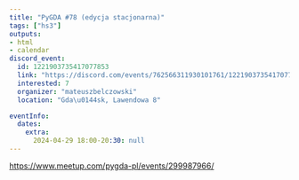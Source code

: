 ```yaml
---
title: "PyGDA #78 (edycja stacjonarna)"
tags: ["hs3"]
outputs:
- html
- calendar
discord_event:
  id: 1221903735417077853
  link: "https://discord.com/events/762566311930101761/1221903735417077853"
  interested: 7
  organizer: "mateuszbelczowski"
  location: "Gda\u0144sk, Lawendowa 8"

eventInfo:
  dates:
    extra:
      2024-04-29 18:00-20:30: null
---
```

https://www.meetup.com/pygda-pl/events/299987966/
